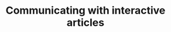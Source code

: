 ---
title: "Communicating with interactive articles"
url: https://distill.pub/2020/communicating-with-interactive-articles
image: 1676652777000.png
tags: ["datavis","research"]
description: "research on data vis and communication, data journalism"
---